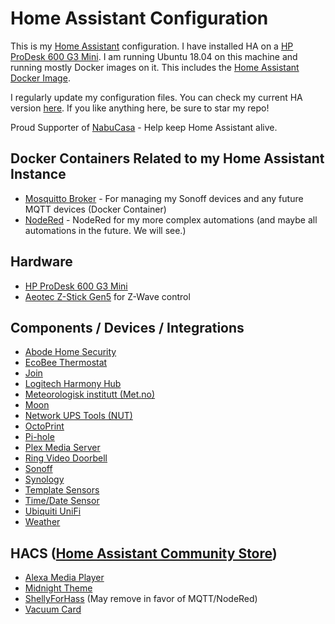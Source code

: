 # Home Assistant Configuration

This is my [Home Assistant](https://home-assistant.io/) configuration. I have installed HA on a [HP ProDesk 600 G3 Mini](https://support.hp.com/us-en/document/c05364047). I am running Ubuntu 18.04 on this machine and running mostly Docker images on it. This includes the [Home Assistant Docker Image](https://hub.docker.com/r/homeassistant/home-assistant/).

I regularly update my configuration files. You can check my current HA version [here](.HA_VERSION). If you like anything here, be sure to star my repo!

Proud Supporter of [NabuCasa](https://www.nabucasa.com/) - Help keep Home Assistant alive.

## Docker Containers Related to my Home Assistant Instance

* [Mosquitto Broker](https://hub.docker.com/_/eclipse-mosquitto) - For managing my Sonoff devices and any future MQTT devices (Docker Container)
* [NodeRed](https://hub.docker.com/r/nodered/node-red) - NodeRed for my more complex automations (and maybe all automations in the future. We will see.)

## Hardware

  * [HP ProDesk 600 G3 Mini](https://support.hp.com/us-en/document/c05364047)
  * [Aeotec Z-Stick Gen5](https://www.amazon.com/dp/B00X0AWA6E/) for Z-Wave control

## Components / Devices / Integrations

  * [Abode Home Security](https://home-assistant.io/components/alarm_control_panel.abode/)
  * [EcoBee Thermostat](https://www.home-assistant.io/components/ecobee/)
  * [Join](https://www.home-assistant.io/components/joaoapps_join/)
  * [Logitech Harmony Hub](https://www.home-assistant.io/integrations/harmony/)
  * [Meteorologisk institutt (Met.no)](https://www.home-assistant.io/integrations/met/)
  * [Moon](https://www.home-assistant.io/components/sensor.moon/)
  * [Network UPS Tools (NUT)](https://www.home-assistant.io/integrations/nut/)
  * [OctoPrint](https://www.home-assistant.io/components/octoprint/)
  * [Pi-hole](https://www.home-assistant.io/integrations/pi_hole/)
  * [Plex Media Server](https://www.home-assistant.io/integrations/plex/)
  * [Ring Video Doorbell](https://home-assistant.io/components/ring/) 
  * [Sonoff](https://sonoff.itead.cc/en/)
  * [Synology](https://www.home-assistant.io/integrations/synology/)
  * [Template Sensors](https://www.home-assistant.io/components/sensor.template/)
  * [Time/Date Sensor](https://www.home-assistant.io/integrations/time_date/)
  * [Ubiquiti UniFi](https://www.home-assistant.io/integrations/unifi/)
  * [Weather](https://www.home-assistant.io/integrations/weather/)

## HACS ([Home Assistant Community Store](https://hacs.xyz/))

  * [Alexa Media Player](https://github.com/custom-components/alexa_media_player)
  * [Midnight Theme](https://github.com/home-assistant-community-themes/midnight)
  * [ShellyForHass](https://github.com/StyraHem/ShellyForHASS) (May remove in favor of MQTT/NodeRed)
  * [Vacuum Card](https://github.com/denysdovhan/vacuum-card)